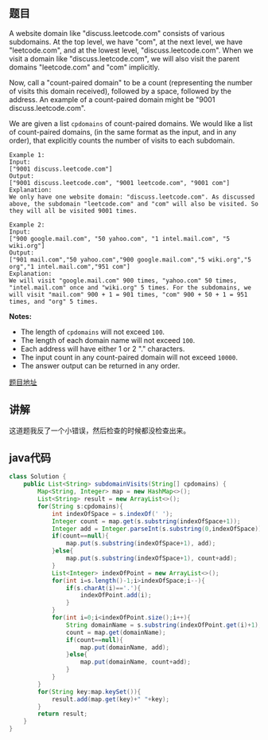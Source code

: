 ## 题目

A website domain like "discuss.leetcode.com" consists of various subdomains. At the top level, we have "com", at the next level, we have "leetcode.com", and at the lowest level, "discuss.leetcode.com". When we visit a domain like "discuss.leetcode.com", we will also visit the parent domains "leetcode.com" and "com" implicitly.

Now, call a "count-paired domain" to be a count (representing the number of visits this domain received), followed by a space, followed by the address. An example of a count-paired domain might be "9001 discuss.leetcode.com".

We are given a list `cpdomains` of count-paired domains. We would like a list of count-paired domains, (in the same format as the input, and in any order), that explicitly counts the number of visits to each subdomain.


```
Example 1:
Input: 
["9001 discuss.leetcode.com"]
Output: 
["9001 discuss.leetcode.com", "9001 leetcode.com", "9001 com"]
Explanation: 
We only have one website domain: "discuss.leetcode.com". As discussed above, the subdomain "leetcode.com" and "com" will also be visited. So they will all be visited 9001 times.
```

```
Example 2:
Input: 
["900 google.mail.com", "50 yahoo.com", "1 intel.mail.com", "5 wiki.org"]
Output: 
["901 mail.com","50 yahoo.com","900 google.mail.com","5 wiki.org","5 org","1 intel.mail.com","951 com"]
Explanation: 
We will visit "google.mail.com" 900 times, "yahoo.com" 50 times, "intel.mail.com" once and "wiki.org" 5 times. For the subdomains, we will visit "mail.com" 900 + 1 = 901 times, "com" 900 + 50 + 1 = 951 times, and "org" 5 times.
```


**Notes:**

- The length of `cpdomains` will not exceed `100`. 
- The length of each domain name will not exceed `100`.
- Each address will have either 1 or 2 "." characters.
- The input count in any count-paired domain will not exceed `10000`.
- The answer output can be returned in any order.

[题目地址](https://leetcode.com/problems/subdomain-visit-count/)

## 讲解

这道题我反了一个小错误，然后检查的时候都没检查出来。

## java代码

```java
class Solution {
    public List<String> subdomainVisits(String[] cpdomains) {
        Map<String, Integer> map = new HashMap<>();
        List<String> result = new ArrayList<>();
        for(String s:cpdomains){
            int indexOfSpace = s.indexOf(' ');
            Integer count = map.get(s.substring(indexOfSpace+1));
            Integer add = Integer.parseInt(s.substring(0,indexOfSpace));
            if(count==null){
                map.put(s.substring(indexOfSpace+1), add);
            }else{
                map.put(s.substring(indexOfSpace+1), count+add);
            }
            List<Integer> indexOfPoint = new ArrayList<>();
            for(int i=s.length()-1;i>indexOfSpace;i--){
                if(s.charAt(i)=='.'){
                    indexOfPoint.add(i);
                }
            }
            for(int i=0;i<indexOfPoint.size();i++){
                String domainName = s.substring(indexOfPoint.get(i)+1);
                count = map.get(domainName);
                if(count==null){
                    map.put(domainName, add);
                }else{
                    map.put(domainName, count+add);
                }
            }
        }
        for(String key:map.keySet()){
            result.add(map.get(key)+" "+key);
        }
        return result;
    }
}
```

